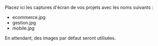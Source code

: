 Placez ici les captures d'écran de vos projets avec les noms suivants :
- ecommerce.jpg
- gestion.jpg
- mobile.jpg

En attendant, des images par défaut seront utilisées.
